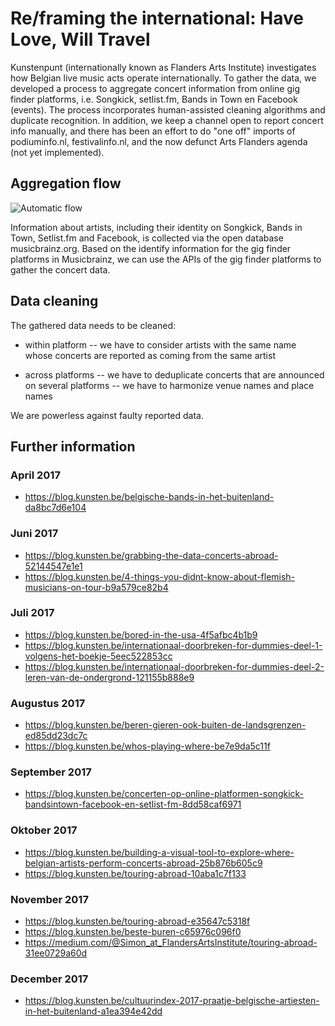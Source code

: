 # Re/framing the international: Have Love, Will Travel

Kunstenpunt (internationally known as Flanders Arts Institute) investigates how Belgian live music acts operate internationally.
To gather the data, we developed a process to aggregate concert information from online gig finder platforms, i.e. Songkick, setlist.fm, Bands in Town en Facebook (events).
The process incorporates human-assisted cleaning algorithms and duplicate recognition.
In addition, we keep a channel open to report concert info manually, and there has been an effort to do "one off" imports of podiuminfo.nl, festivalinfo.nl, and the now defunct Arts Flanders agenda (not yet implemented).

## Aggregation flow

![Automatic flow](resources/flow.png?raw=true "Automatic flow of concert info aggregation")

Information about artists, including their identity on Songkick, Bands in Town, Setlist.fm and Facebook, is collected via the open database musicbrainz.org.
Based on the identify information for the gig finder platforms in Musicbrainz, we can use the APIs of the gig finder platforms to gather the concert data.


## Data cleaning

The gathered data needs to be cleaned:

- within platform
-- we have to consider artists with the same name whose concerts are reported as coming from the same artist

- across platforms
-- we have to deduplicate concerts that are announced on several platforms
-- we have to harmonize venue names and place names

We are powerless against faulty reported data.


## Further information

### April 2017
- https://blog.kunsten.be/belgische-bands-in-het-buitenland-da8bc7d6e104

### Juni 2017
- https://blog.kunsten.be/grabbing-the-data-concerts-abroad-52144547e1e1
- https://blog.kunsten.be/4-things-you-didnt-know-about-flemish-musicians-on-tour-b9a579ce82b4

### Juli 2017
- https://blog.kunsten.be/bored-in-the-usa-4f5afbc4b1b9
- https://blog.kunsten.be/internationaal-doorbreken-for-dummies-deel-1-volgens-het-boekje-5eec522853cc
- https://blog.kunsten.be/internationaal-doorbreken-for-dummies-deel-2-leren-van-de-ondergrond-121155b888e9

### Augustus 2017
- https://blog.kunsten.be/beren-gieren-ook-buiten-de-landsgrenzen-ed85dd23dc7c
- https://blog.kunsten.be/whos-playing-where-be7e9da5c11f

### September 2017
- https://blog.kunsten.be/concerten-op-online-platformen-songkick-bandsintown-facebook-en-setlist-fm-8dd58caf6971

### Oktober 2017
- https://blog.kunsten.be/building-a-visual-tool-to-explore-where-belgian-artists-perform-concerts-abroad-25b876b605c9
- https://blog.kunsten.be/touring-abroad-10aba1c7f133

### November 2017
- https://blog.kunsten.be/touring-abroad-e35647c5318f
- https://blog.kunsten.be/beste-buren-c65976c096f0
- https://medium.com/@Simon_at_FlandersArtsInstitute/touring-abroad-31ee0729a60d

### December 2017
- https://blog.kunsten.be/cultuurindex-2017-praatje-belgische-artiesten-in-het-buitenland-a1ea394e42dd